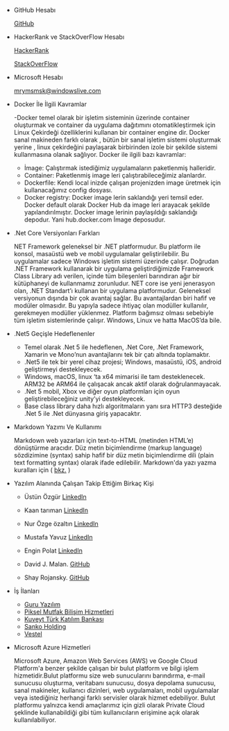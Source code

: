 - GitHub Hesabı

   [GitHub](https://github.com/smskmrym)


- HackerRank ve StackOverFlow Hesabı 

   [HackerRank](https://www.hackerrank.com/mrymsmsk)

   [StackOverFlow](https://stackoverflow.com/users/14512148/meryem-şimşek)

- Microsoft Hesabı

   mrymsmsk@windowslive.com

- Docker İle İlgili Kavramlar

  -Docker temel olarak bir işletim sisteminin üzerinde container oluşturmak ve container da uygulama dağıtımını otomatikleştirmek için Linux Çekirdeği özelliklerini kullanan bir container engine dir. Docker sanal makineden farklı olarak , bütün bir sanal işletim sistemi oluşturmak yerine , linux çekirdeğini paylaşarak birbirinden izole bir şekilde sistemi kullanmasına olanak sağlıyor. Docker ile ilgili bazı kavramlar:
  
  - İmage: Çalıştırmak istediğimiz uygulamaların paketlenmiş halleridir.
  - Container: Paketlenmiş image leri çalıştırabileceğimiz alanlardır.
  - Dockerfile: Kendi local inizde çalışan projenizden image üretmek için kullanacağımız config dosyası.
  - Docker registry: Docker image lerin saklandığı yeri temsil eder. Docker default olarak Docker Hub da image leri arayacak şekilde yapılandırılmıştır. Docker image lerinin paylaşıldığı saklandığı depodur. Yani hub.docker.com İmage deposudur.


- .Net Core Versiyonları Farkları


  NET Framework geleneksel bir .NET platformudur. Bu platform ile konsol, masaüstü web ve mobil uygulamalar geliştirilebilir. Bu uygulamalar sadece Windows işletim   sistemi üzerinde çalışır. Doğrudan .NET Framework kullanarak bir uygulama geliştirdiğimizde Framework Class Library adı verilen, içinde tüm bileşenleri barındıran ağır bir kütüphaneyi de kullanmamız zorunludur.
  NET core ise yeni jenerasyon olan, .NET Standart’ı kullanan bir uygulama platformudur. Geleneksel versiyonun dışında bir çok avantaj sağlar. Bu avantajlardan biri hafif ve modüler olmasıdır. Bu yapıyla sadece ihtiyaç olan modüller kullanılır, gerekmeyen modüller yüklenmez. Platform bağımsız olması sebebiyle tüm işletim sistemlerinde çalışır. Windows, Linux ve hatta MacOS’da bile.
 
- .Net5 Geçişle Hedeflenenler

    - Temel olarak .Net 5 ile hedeflenen, .Net Core, .Net Framework, Xamarin ve Mono’nun avantajlarını tek bir çatı altında toplamaktır.
    - .Net5 ile tek bir yerel cihaz projesi; Windows, masaüstü, iOS, android geliştirmeyi destekleyecek.
    - Windows, macOS, linux ‘ta x64 mimarisi ile tam desteklenecek. ARM32 be ARM64 ile çalışacak ancak aktif olarak doğrulanmayacak.
    - .Net 5 mobil, Xbox ve diğer oyun platformları için oyun geliştirebileceğiniz unity’yi destekleyecek.
    - Base class library daha hızlı algoritmaların yanı sıra HTTP3 desteğide .Net 5 ile .Net dünyasına giriş yapacaktır.


- Markdown Yazımı Ve Kullanımı

  Markdown web yazarları için text-to-HTML (metinden HTML’e) dönüştürme aracıdır. Düz metin biçimlendirme (markup language) sözdizimine (syntax) sahip hafif bir düz metin biçimlendirme dili (plain text formatting syntax) olarak ifade edilebilir.
  Markdown'da yazı yazma kuralları için ( [bkz.](https://www.technopat.net/2019/12/09/markdown-ile-yazi-yazma-rehberi/) )
 
 
- Yazılım Alanında Çalışan Takip Ettiğim Birkaç Kişi
  - Üstün Özgür      [LinkedIn](http://linkedin.com/in/ustunozgur)

  - Kaan tarıman     [LinkedIn](http://linkedin.com/in/kaan-tariman-b614b41)

  - Nur Özge özaltın [LinkedIn](http://linkedin.com/in/nur-ozge-ozaltin-9b891910)

  - Mustafa Yavuz    [LinkedIn](http://linkedin.com/in/mustafa-yavuz-3145329)

  - Engin Polat      [LinkedIn](http://linkedin.com/in/polatengin)

  - David J. Malan.   [GitHub](https://github.com/dmalan)

  - Shay Rojansky.    [GitHub](https://github.com/roji)

 
- İş İlanları
  - [Guru Yazılım](https://m.kariyer.net/is-ilani/guru-sistem-yonetimve-yazilim-san-tic-ltd-yetistirilmek-uzere-erp-yazilim-egitim-sorumlusu-2527449)
  - [Piksel Mutfak Bilişim Hizmetleri](https://www.linkedin.com/jobs/view/2198719827)
  - [Kuveyt Türk Katılım Bankası](https://www.linkedin.com/jobs/view/2166077409)
  - [Sanko Holding](https://www.linkedin.com/jobs/view/2232253595)
  - [Vestel](https://m.kariyer.net/is-ilani/vestel-a-s-part-time-yazilim-muhendisi-2587881)
  

- Microsoft Azure Hizmetleri

  Microsoft Azure, Amazon Web Services (AWS) ve Google Cloud Platform'a benzer şekilde çalışan bir bulut platform ve bilgi işlem hizmetidir.Bulut platformu size web sunucularını barındırma, e-mail sunucusu oluşturma, veritabanı sunucusu, dosya depolama sunucusu, sanal makineler, kullanıcı dizinleri, web uygulamaları, mobil uygulamalar veya istediğiniz herhangi farklı servisler olarak hizmet edebiliyor. Bulut platformu yalnızca kendi amaçlarımız için gizli olarak Private Cloud şeklinde kullanabildiği gibi tüm kullanıcıların erişimine açık olarak kullanılabiliyor.

